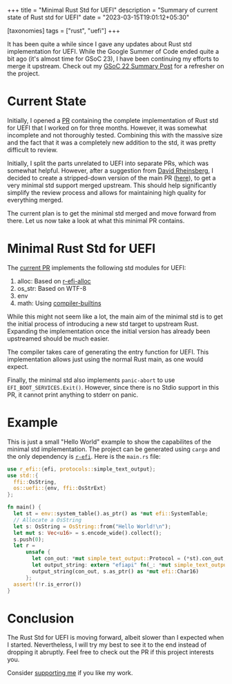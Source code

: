 +++
title = "Minimal Rust Std for UEFI"
description = "Summary of current state of Rust std for UEFI"
date = "2023-03-15T19:01:12+05:30"

[taxonomies]
tags = ["rust", "uefi"]
+++

It has been quite a while since I gave any updates about Rust std implementation for UEFI. While the Google Summer of Code ended quite a bit ago (it's almost time for GSoC 23), I have been continuing my efforts to merge it upstream. Check out my [GSoC 22 Summary Post](@/blog/post16.md) for a refresher on the project.

<!-- more -->

# Current State
Initially, I opened a [PR](https://github.com/rust-lang/rust/pull/100316) containing the complete implementation of Rust std for UEFI that I worked on for three months. However, it was somewhat incomplete and not thoroughly tested. Combining this with the massive size and the fact that it was a completely new addition to the std, it was pretty difficult to review. 

Initially, I split the parts unrelated to UEFI into separate PRs, which was somewhat helpful. However, after a suggestion from [David Rheinsberg](https://github.com/dvdhrm), I decided to create a stripped-down version of the main PR ([here](https://github.com/rust-lang/rust/pull/105861)), to get a very minimal std support merged upstream. This should help significantly simplify the review process and allows for maintaining high quality for everything merged.

The current plan is to get the minimal std merged and move forward from there. Let us now take a look at what this minimal PR contains.

# Minimal Rust Std for UEFI
The [current PR](https://github.com/rust-lang/rust/pull/105861) implements the following std modules for UEFI:
1. alloc: Based on [r-efi-alloc](https://github.com/r-efi/r-efi-alloc)
2. os_str: Based on WTF-8
3. env
4. math: Using [compiler-builtins](https://github.com/r-efi/r-efi-alloc)

While this might not seem like a lot, the main aim of the minimal std is to get the initial process of introducing a new std target to upstream Rust. Expanding the implementation once the initial version has already been upstreamed should be much easier.

The compiler takes care of generating the entry function for UEFI. This implementation allows just using the normal Rust main, as one would expect.

Finally, the minimal std also implements `panic-abort` to use `EFI_BOOT_SERVICES.Exit()`. However, since there is no Stdio support in this PR, it cannot print anything to stderr on panic.

# Example
This is just a small "Hello World" example to show the capabilites of the minimal std implementation. The project can be generated using `cargo` and the only dependency is [`r-efi`](https://crates.io/crates/r-efi). Here is the `main.rs` file:
```rust
use r_efi::{efi, protocols::simple_text_output};
use std::{
  ffi::OsString,
  os::uefi::{env, ffi::OsStrExt}
};

fn main() {
  let st = env::system_table().as_ptr() as *mut efi::SystemTable;
  // Allocate a OsString
  let s: OsString = OsString::from("Hello World!\n");
  let mut s: Vec<u16> = s.encode_wide().collect();
  s.push(0);
  let r =
      unsafe {
        let con_out: *mut simple_text_output::Protocol = (*st).con_out;
        let output_string: extern "efiapi" fn(_: *mut simple_text_output::Protocol, *mut u16) = (*con_out).output_string;
        output_string(con_out, s.as_ptr() as *mut efi::Char16)
      };
  assert!(!r.is_error())
}
```

# Conclusion
The Rust Std for UEFI is moving forward, albeit slower than I expected when I started. Nevertheless, I will try my best to see it to the end instead of dropping it abruptly. Feel free to check out the PR if this project interests you.

Consider [supporting me](@/pages/about.md) if you like my work.
